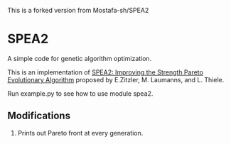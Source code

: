 This is a forked version from Mostafa-sh/SPEA2

# SPEA2
A simple code for genetic algorithm optimization.

This is an implementation of [SPEA2: Improving the Strength Pareto
Evolutionary Algorithm](https://doi.org/10.3929/ethz-a-004284029) proposed by E.Zitzler, M. Laumanns, and L. Thiele.

Run example.py to see how to use module spea2.

## Modifications
1) Prints out Pareto front at every generation.
